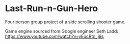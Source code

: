 # Last-Run-n-Gun-Hero

Four person group project of a side scrolling shooter game. 


Game engine sourced from Google engineer Seth Ladd: 
https://www.youtube.com/watch?v=yEocRtn_j9s

